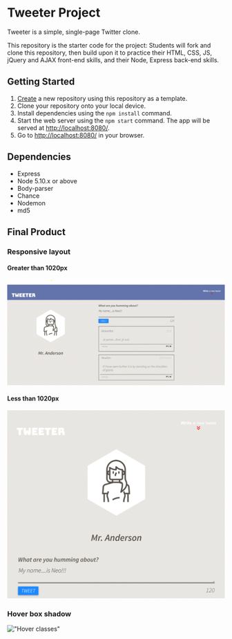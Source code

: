 # Tweeter Project

Tweeter is a simple, single-page Twitter clone.

This repository is the starter code for the project: Students will fork and clone this repository, then build upon it to practice their HTML, CSS, JS, jQuery and AJAX front-end skills, and their Node, Express back-end skills.

## Getting Started

1. [Create](https://docs.github.com/en/repositories/creating-and-managing-repositories/creating-a-repository-from-a-template) a new repository using this repository as a template.
2. Clone your repository onto your local device.
3. Install dependencies using the `npm install` command.
3. Start the web server using the `npm start` command. The app will be served at <http://localhost:8080/>.
4. Go to <http://localhost:8080/> in your browser.

## Dependencies

- Express
- Node 5.10.x or above
- Body-parser
- Chance
- Nodemon
- md5

## Final Product

### Responsive layout

#### Greater than 1020px
!["Full Layout"](/docs/Full%20Layoout.PNG)

#### Less than 1020px
!["Small Layout"](/docs/responsive.PNG)

### Hover box shadow
!["Hover classes"](https://media.giphy.com/media/rwUoXO704BzClr8YEU/giphy.gif)
